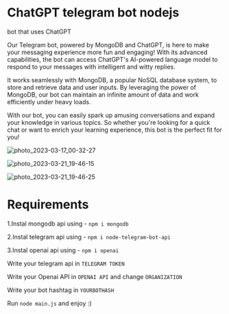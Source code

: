 # ChatGPT telegram bot nodejs
bot that uses ChatGPT


Our Telegram bot, powered by MongoDB and ChatGPT, is here to make your messaging experience more fun and engaging! With its advanced capabilities, the bot can access ChatGPT's AI-powered language model to respond to your messages with intelligent and witty replies.

It works seamlessly with MongoDB, a popular NoSQL database system, to store and retrieve data and user inputs. By leveraging the power of MongoDB, our bot can maintain an infinite amount of data and work efficiently under heavy loads.

With our bot, you can easily spark up amusing conversations and expand your knowledge in various topics. So whether you're looking for a quick chat or want to enrich your learning experience, this bot is the perfect fit for you!

![photo_2023-03-17_00-32-27](https://github.com/darknil/ChatGPT-telegrambot/assets/45723342/4d10df21-c8a3-4153-b781-38767fe7c497)

![photo_2023-03-21_19-46-15](https://github.com/darknil/ChatGPT-telegrambot/assets/45723342/6d8d5943-5755-4ce9-8819-fb04b0765921)

![photo_2023-03-21_19-46-25](https://github.com/darknil/ChatGPT-telegrambot/assets/45723342/4262194f-af1d-4b8a-971e-e632d56ede95)



# Requirements



1.Instal mongodb api using  - `npm i mongodb`

2.Instal telegram api using - `npm i node-telegram-bot-api`

3.Instal openai api using - `npm i openai`

Write your telegram api in `TELEGRAM TOKEN`

Write your Openai API in `OPENAI API` and change `ORGANIZATION`

Write your bot hashtag in `YOURBOTHASH`

Run `node main.js` and enjoy :)
